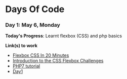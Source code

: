 # Days Of Code

### Day 1: May 6, Monday

**Today's Progress**: Learnt flexbox (CSS) and php basics

**Link(s) to work**
* [Flexbox CSS In 20 Minutes
](https://www.youtube.com/watch?v=JJSoEo8JSnc)
* [Introduction to the CSS Flexbox Challenges](https://learn.freecodecamp.org/responsive-web-design/css-flexbox/)
* [PHP7 tutorial](https://www.w3schools.com/php7)
* [Day1](/Day1)
